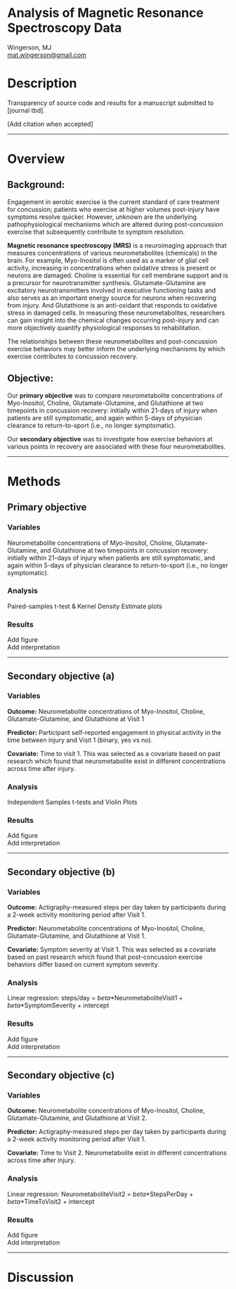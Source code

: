 # Analysis of Magnetic Resonance Spectroscopy Data
Wingerson, MJ  
mat.wingerson@gmail.com

# Description 
Transparency of source code and results for a manuscript submitted to [journal tbd]. 

[Add citation when accepted]

---

# Overview

## Background:
Engagement in aerobic exercise is the current standard of care treatment for concussion; patients who exercise at higher volumes post-injury have symptoms resolve quicker. However, unknown are the underlying pathophysiological mechanisms which are altered during post-concussion exercise that subsequently contribute to symptom resolution.  

**Magnetic resonance spectroscopy (MRS)** is a neuroimaging approach that measures concentrations of various neurometabolites (chemicals) in the brain. For example, Myo-Inositol is often used as a marker of glial cell activity, increasing in concentrations when oxidative stress is present or neurons are damaged. Choline is essential for cell membrane support and is a precursor for neurotransmitter synthesis. Glutamate-Glutamine are excitatory neurotransmitters involved in executive functioning tasks and also serves as an important energy source for neurons when recovering from injury. And Glutathione is an anti-oxidant that responds to oxidative stress in damaged cells. In measuring these neurometabolites, researchers can gain insight into the chemical changes occurring post-injury and can more objectively quantify physiological responses to rehabilitation.  

The relationships between these neurometabolites and post-concussion exercise behaviors may better inform the underlying mechanisms by which exercise contributes to concussion recovery.  

## Objective:
Our **primary objective** was to compare neurometabolite concentrations of Myo-Inositol, Choline, Glutamate-Glutamine, and Glutathione at two timepoints in concussion recovery: initially within 21-days of injury when patients are still symptomatic, and again within 5-days of physician clearance to return-to-sport (i.e., no longer symptomatic).  

Our **secondary objective** was to investigate how exercise behaviors at various points in recovery are associated with these four neurometabolites. 

---

# Methods

## Primary objective

### Variables
Neurometabolite concentrations of Myo-Inositol, Choline, Glutamate-Glutamine, and Glutathione at two timepoints in concussion recovery: initially within 21-days of injury when patients are still symptomatic, and again within 5-days of physician clearance to return-to-sport (i.e., no longer symptomatic).  

### Analysis
Paired-samples t-test & Kernel Density Estimate plots

### Results
Add figure  
Add interpretation

---

## Secondary objective (a)

### Variables 
**Outcome:** Neurometabolite concentrations of Myo-Inositol, Choline, Glutamate-Glutamine, and Glutathione at Visit 1  

**Predictor:** Participant self-reported engagement in physical activity in the time between injury and Visit 1 (binary, yes vs no).  

**Covariate:** Time to visit 1. This was selected as a covariate based on past research which found that neurometabolite exist in different concentrations across time after injury. 

### Analysis 
Independent Samples t-tests and Violin Plots

### Results
Add figure  
Add interpretation

---

## Secondary objective (b)

### Variables 
**Outcome:** Actigraphy-measured steps per day taken by participants during a 2-week activity monitoring period after Visit 1.  

**Predictor:** Neurometabolite concentrations of Myo-Inositol, Choline, Glutamate-Glutamine, and Glutathione at Visit 1.  

**Covariate:** Symptom severity at Visit 1. This was selected as a covariate based on past research which found that post-concussion exercise behaviors differ based on current symptom severity.  

### Analysis 
Linear regression: steps/day = $beta$*NeurometaboliteVisit1 + $beta$*SymptomSeverity + intercept

### Results
Add figure  
Add interpretation  

---

## Secondary objective (c)

### Variables 
**Outcome:** Neurometabolite concentrations of Myo-Inositol, Choline, Glutamate-Glutamine, and Glutathione at Visit 2.  

**Predictor:** Actigraphy-measured steps per day taken by participants during a 2-week activity monitoring period after Visit 1.  

**Covariate:** Time to Visit 2. Neurometabolite exist in different concentrations across time after injury.  

### Analysis 
Linear regression: NeurometaboliteVisit2 = $beta$*StepsPerDay + $beta$*TimeToVisit2 + intercept

### Results
Add figure  
Add interpretation  

---

# Discussion


